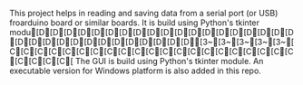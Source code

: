 This project helps in reading and saving data from a serial port (or USB) froarduino board or similar boards. It is build using Python's tkinter modu[D[D[D[D[D[D[D[D[D[D[D[D[D[D[D[D[D[D[D[D[D[D[D[D[D[D[D[D[D[D[D[D[3~[3~[3~[3~[3~[C[C[C[C[C[C[C[C[C[C[C[C[C[C[C[C[C[C[C[C[C[C[C[C[C[ The GUI is build using Python's tkinter module. An executable version for Windows platform is also added in this repo.
